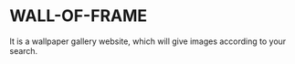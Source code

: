 # WALL-OF-FRAME
It is a wallpaper gallery website, which will give images according to your search.
